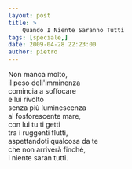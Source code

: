 ```yaml
---
layout: post
title: >
    Quando I Niente Saranno Tutti
tags: [speciale,]
date: 2009-04-28 22:23:00
author: pietro
---
```

Non manca molto,<br/>il peso dell'imminenza<br/>comincia a soffocare<br/>e lui rivolto<br/>senza più luminescenza<br/>al fosforescente mare,<br/>con lui tu ti getti<br/>tra i ruggenti flutti,<br/>aspettandoti qualcosa da te<br/>che non arriverà finché,<br/>i niente saran tutti.
